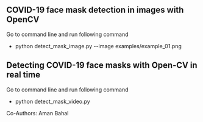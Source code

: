 ## COVID-19 face mask detection in images with OpenCV
Go to command line and run following command
- python detect_mask_image.py --image examples/example_01.png 


## Detecting COVID-19 face masks with Open-CV in real time
Go to command line and run following command
- python detect_mask_video.py

Co-Authors: Aman Bahal
